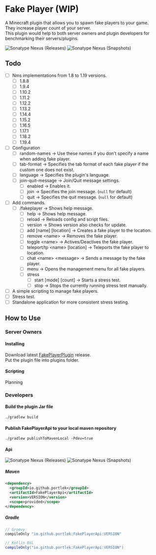 # Fake Player (WIP)
A Minecraft plugin that allows you to spawn fake players to your game.\
They increase player count of your server.\
This plugin would help to both server owners and plugin developers for benchmarking their servers/plugins.

![Sonatype Nexus (Releases)](https://img.shields.io/nexus/r/io.github.portlek/FakePlayerApi?label=maven-central&server=https%3A%2F%2Foss.sonatype.org%2F)
![Sonatype Nexus (Snapshots)](https://img.shields.io/nexus/s/io.github.portlek/FakePlayerApi?label=maven-central&server=https%3A%2F%2Foss.sonatype.org)

## Todo
- [ ] Nms implementations from 1.8 to 1.19 versions.
  - [ ] 1.8.8
  - [ ] 1.9.4
  - [ ] 1.10.2
  - [ ] 1.11.2
  - [ ] 1.12.2
  - [ ] 1.13.2
  - [ ] 1.14.4
  - [ ] 1.15.2
  - [ ] 1.16.5
  - [ ] 1.17.1
  - [ ] 1.18.2
  - [ ] 1.19.4
- [ ] Configuration
  - [ ] random-names -> Use these names if you don't specify a name when adding fake player.
  - [ ] tab-format -> Specifies the tab format of each fake player if the custom one does not exist.
  - [ ] language -> Specifies the plugin's language.
  - [ ] join-quit-message -> Join/Quit message settings.
    - [ ] enabled -> Enables it.
    - [ ] join -> Specifies the join message. (`null` for default)
    - [ ] quit -> Specifies the quit message. (`null` for default)
- [ ] Add commands.
  - [ ] /fakeplayer -> Shows help message.
    - [ ] help -> Shows help message.
    - [ ] reload -> Reloads config and script files.
    - [ ] version -> Shows version also checks for update.
    - [ ] add [name] [location] -> Creates a fake player to the location.
    - [ ] remove \<name\> -> Removes the fake player.
    - [ ] toggle \<name\> -> Actives/Deactives the fake player.
    - [ ] teleport/tp \<name\> [location] -> Teleports the fake player to location.
    - [ ] chat \<name\> \<message\> -> Sends a message by the fake player.
    - [ ] menu -> Opens the management menu for all fake players.
    - [ ] stress
      - [ ] start [mode] [count] -> Starts a stress test.
      - [ ] stop -> Stops the currently running stress test manually.
- [ ] A simple scripting to manage fake players.
- [ ] Stress test.
- [ ] Standalone application for more consistent stress testing.

## How to Use
### Server Owners
#### Installing
Download latest [FakePlayerPlugin](https://github.com/spigotplugins/fakeplayer/releases/) release.\
Put the plugin file into plugins folder.
#### Scripting
Planning
### Developers
#### Build the plugin Jar file
`./gradlew build`
#### Publish FakePlayerApi to your local maven repository
`./gradlew publishToMavenLocal -Pdev=true`
#### Api
![Sonatype Nexus (Releases)](https://img.shields.io/nexus/r/io.github.portlek/FakePlayerApi?label=maven-central&server=https%3A%2F%2Foss.sonatype.org%2F)
![Sonatype Nexus (Snapshots)](https://img.shields.io/nexus/s/io.github.portlek/FakePlayerApi?label=maven-central&server=https%3A%2F%2Foss.sonatype.org)
##### Maven
```xml
<dependency>
  <groupId>io.github.portlek</groupId>
  <artifactId>FakePlayerApi</artifactId>
  <version>VERSION</version>
  <scope>provided</scope>
</dependency>
```
##### Gradle
```groovy
// Groovy
compileOnly "io.github.portlek:FakePlayerApi:VERSION"

// Kotlin DSL
compileOnly("io.github.portlek:FakePlayerApi:VERSION")
```
